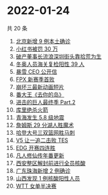 # 2022-01-24

共 20 条

<!-- BEGIN -->
<!-- 最后更新时间 Mon Jan 24 2022 04:06:59 GMT+0800 (China Standard Time) -->

1. [北京新增 9 例本土确诊](https://www.zhihu.com/search?q=北京疫情)
1. [小红书被罚 30 万](https://www.zhihu.com/search?q=小红书)
1. [破产董事长流浪深圳街头靠拾荒为生](https://www.zhihu.com/search?q=破产董事长拾荒)
1. [冬奥人员海关复检阳性 39 人](https://www.zhihu.com/search?q=冬奥人员复检阳性)
1. [暴雪 CEO 公开信](https://www.zhihu.com/search?q=暴雪)
1. [FPX 新赛季首败](https://www.zhihu.com/search?q=fpx)
1. [崩坏三最新动画短片](https://www.zhihu.com/search?q=崩坏3)
1. [番大王《去你的岛》](https://www.zhihu.com/search?q=去你的岛)
1. [进击的巨人最终季 Part.2](https://www.zhihu.com/search?q=进击的巨人)
1. [库里绝杀火箭](https://www.zhihu.com/search?q=库里)
1. [青海发生 5.8 级地震](https://www.zhihu.com/search?q=青海地震)
1. [詹姆斯 29 分湖人胜魔术](https://www.zhihu.com/search?q=湖人)
1. [哈登大号三双篮网胜马刺](https://www.zhihu.com/search?q=篮网)
1. [V5 让一追二击败 TES](https://www.zhihu.com/search?q=tes)
1. [EDG 开赛四连胜](https://www.zhihu.com/search?q=edg)
1. [凡人修仙传年番更新](https://www.zhihu.com/search?q=凡人修仙传)
1. [西安整区解封前进行全员核酸](https://www.zhihu.com/search?q=西安解封)
1. [广东珠海新增 2 例确诊](https://www.zhihu.com/search?q=广东疫情)
1. [山西发现 1 例核酸阳性人员](https://www.zhihu.com/search?q=山西疫情)
1. [WTT 女单半决赛](https://www.zhihu.com/search?q=wtt)

<!-- END -->
